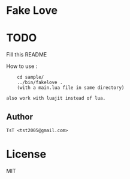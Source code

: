 Fake Love
=========

TODO
====

Fill this README

How to use :

```
	cd sample/
	../bin/fakelove .
	(with a main.lua file in same directory)

also work with luajit instead of lua.
```

Author
------
	TsT <tst2005@gmail.com>

License
=======

MIT

